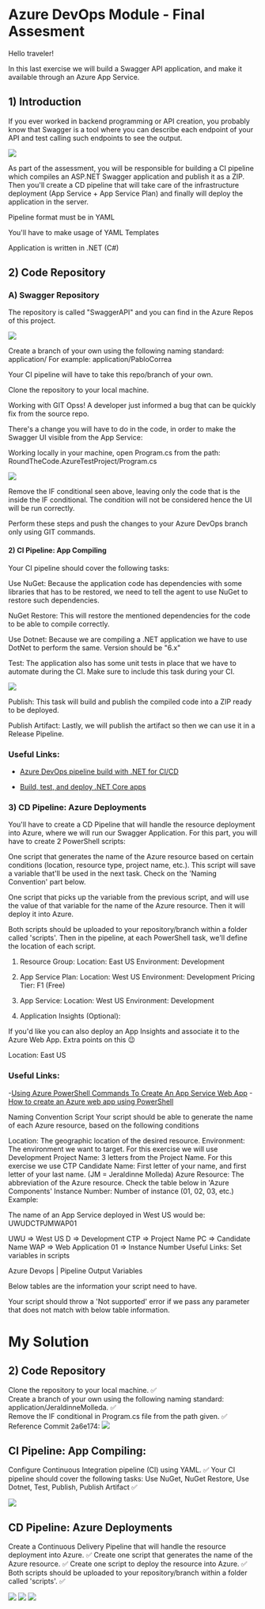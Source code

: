 
# Azure DevOps Module - Final Assesment

Hello traveler!

In this last exercise we will build a Swagger API application, and make it available through an Azure App Service.

## 1) Introduction
If you ever worked in backend programming or API creation, you probably know that Swagger is a tool where you can describe each endpoint of your API and test calling such endpoints to see the output.

![](image/Items.png)

As part of the assessment, you will be responsible for building a CI pipeline which compiles an ASP.NET  Swagger application and publish it as a ZIP. Then you'll create a CD pipeline that will take care of the infrastructure deployment (App Service + App Service Plan) and finally will deploy the application in the server.

Pipeline format must be in YAML

You'll have to make usage of YAML Templates

Application is written in .NET (C#)

## 2) Code Repository
### A) Swagger Repository
The repository is called "SwaggerAPI" and you can find in the Azure Repos of this project.

![](image/Items2.png)

Create a branch of your own using the following naming standard: application/<Candidate-Name>
For example: application/PabloCorrea

Your CI pipeline will have to take this repo/branch of your own.

Clone the repository to your local machine.

Working with GIT
Opss! A developer just informed a bug that can be quickly fix from the source repo.

There's a change you will have to do in the code, in order to make the Swagger UI visible from the App Service:

Working locally in your machine, open Program.cs from the path: RoundTheCode.AzureTestProject/Program.cs

![](image/Items3.png)

Remove the IF conditional seen above, leaving only the code that is the inside the IF conditional. The condition will not be considered hence the UI will be run correctly.

Perform these steps and push the changes to your Azure DevOps branch only using GIT commands.

#### 2) CI Pipeline: App Compiling
Your CI pipeline should cover the following tasks:

Use NuGet: Because the application code has dependencies with some libraries that has to be restored, we need to tell the agent to use NuGet to restore such dependencies.

NuGet Restore: This will restore the mentioned dependencies for the code to be able to compile correctly.

Use Dotnet: Because we are compiling a .NET application we have to use DotNet to perform the same. Version should be "6.x"

Test: The application also has some unit tests in place that we have to automate during the CI. Make sure to include this task during your CI.

![](image/Items4.png)

Publish: This task will build and publish the compiled code into a ZIP ready to be deployed.

Publish Artifact: Lastly, we will publish the artifact so then we can use it in a Release Pipeline.

### Useful Links:
- [Azure DevOps pipeline build with .NET for CI/CD](https://www.roundthecode.com/dotnet/azure/azure-devops-pipeline-build-dotnet-ci-)

- [Build, test, and deploy .NET Core apps](https://learn.microsoft.com/en-us/azure/devops/pipelines/ecosystems/dotnet-core?view=azure-devops&tabs=dotnetfive)

### 3) CD Pipeline: Azure Deployments
You'll have to create a CD Pipeline that will handle the resource deployment into Azure, where we will run our Swagger Application. For this part, you will have to create 2 PowerShell scripts:

One script that generates the name of the Azure resource based on certain conditions (location, resource type, project name, etc.). This script will save a variable that'll be used in the next task. Check on the 'Naming Convention' part below.

One script that picks up the variable from the previous script, and will use the value of that variable for the name of the Azure resource. Then it will deploy it into Azure.

Both scripts should be uploaded to your repository/branch within a folder called 'scripts'. Then in the pipeline, at each PowerShell task, we'll define the location of each script.

1) Resource Group:
Location: East US
Environment: Development

2) App Service Plan:
Location: West US
Environment: Development
Pricing Tier: F1 (Free)

3) App Service:
Location: West US
Environment: Development

4) Application Insights (Optional):

If you'd like you can also deploy an App Insights and associate it to the Azure Web App. Extra points on this 😉

Location: East US

### Useful Links:
-[Using Azure PowerShell Commands To Create An App Service Web App](https://www.c-sharpcorner.com/article/using-azure-powershell-commands-to-create-an-app-service-web-app/)
-[How to create an Azure web app using PowerShell](https://azurelessons.com/create-azure-web-app/#Create_an_Azure_web_app_from_Azure_Portal)

Naming Convention Script
Your script should be able to generate the name of each Azure resource, based on the following conditions

Location: The geographic location of the desired resource.
Environment: The environment we want to target. For this exercise we will use Development
Project Name: 3 letters from the Project Name. For this exercise we use CTP
Candidate Name: First letter of your name, and first letter of your last name. (JM = Jeraldinne Molleda)
Azure Resource: The abbreviation of the Azure resource. Check the table below in 'Azure Components'
Instance Number: Number of instance (01, 02, 03, etc.)
Example:

The name of an App Service deployed in West US would be: UWUDCTPJMWAP01

UWU => West US
D => Development
CTP => Project Name
PC => Candidate Name
WAP => Web Application
01 => Instance Number
Useful Links:
Set variables in scripts 

Azure Devops | Pipeline Output Variables 

Below tables are the information your script need to have.

Your script should throw a 'Not supported' error if we pass any parameter that does not match with below table information.


# My Solution

## 2) Code Repository
Clone the repository to your local machine. ✅   
Create a branch of your own using the following naming standard: application/JeraldinneMolleda.   ✅    
Remove the IF conditional in Program.cs file from the path given. ✅ 
Reference Commit 2a6e174:
![](image/git.png)

## CI Pipeline: App Compiling:
Configure Continuous Integration pipeline (CI) using YAML. ✅
Your CI pipeline should cover the following tasks: Use NuGet, NuGet Restore, Use Dotnet, Test, Publish, Publish Artifact ✅

![](image/ci-build.png)

## CD Pipeline: Azure Deployments
Create a Continuous Delivery Pipeline that will handle the resource deployment into Azure. ✅
Create one script that generates the name of the Azure resource. ✅
Create one script to deploy the resource into Azure.  ✅
Both scripts should be uploaded to your repository/branch within a folder called 'scripts'.  ✅

![](image/cd-release.png)
![](image/deploy-resources.png)
![](image/swaggerapi.png)
